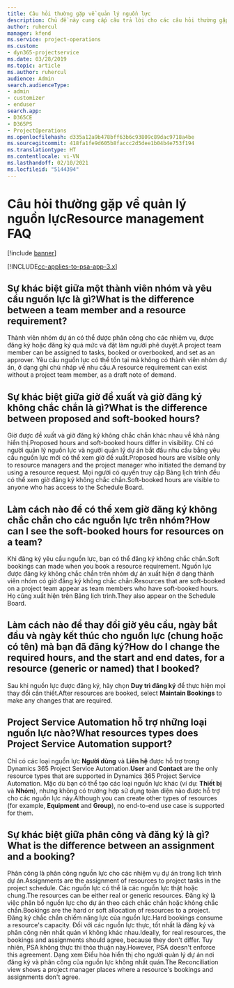 ```yaml
---
title: Câu hỏi thường gặp về quản lý nguồn lực
description: Chủ đề này cung cấp câu trả lời cho các câu hỏi thường gặp về quản lý nguồn lực.
author: ruhercul
manager: kfend
ms.service: project-operations
ms.custom:
- dyn365-projectservice
ms.date: 03/28/2019
ms.topic: article
ms.author: ruhercul
audience: Admin
search.audienceType:
- admin
- customizer
- enduser
search.app:
- D365CE
- D365PS
- ProjectOperations
ms.openlocfilehash: d335a12a9b478bff63b6c93809c89dac9718a4be
ms.sourcegitcommit: 418fa1fe9d605b8faccc2d5dee1b04b4e753f194
ms.translationtype: HT
ms.contentlocale: vi-VN
ms.lasthandoff: 02/10/2021
ms.locfileid: "5144394"
---
```

# <a name="resource-management-faq"></a><span data-ttu-id="93a0b-103">Câu hỏi thường gặp về quản lý nguồn lực</span><span class="sxs-lookup"><span data-stu-id="93a0b-103">Resource management FAQ</span></span>

[!include [banner](../includes/psa-now-project-operations.md)]

[!INCLUDE[cc-applies-to-psa-app-3.x](../includes/cc-applies-to-psa-app-3x.md)]

## <a name="what-is-the-difference-between-a-team-member-and-a-resource-requirement"></a><span data-ttu-id="93a0b-104">Sự khác biệt giữa một thành viên nhóm và yêu cầu nguồn lực là gì?</span><span class="sxs-lookup"><span data-stu-id="93a0b-104">What is the difference between a team member and a resource requirement?</span></span>

<span data-ttu-id="93a0b-105">Thành viên nhóm dự án có thể được phân công cho các nhiệm vụ, được đăng ký hoặc đăng ký quá mức và đặt làm người phê duyệt.</span><span class="sxs-lookup"><span data-stu-id="93a0b-105">A project team member can be assigned to tasks, booked or overbooked, and set as an approver.</span></span> <span data-ttu-id="93a0b-106">Yêu cầu nguồn lực có thể tồn tại mà không có thành viên nhóm dự án, ở dạng ghi chú nháp về nhu cầu.</span><span class="sxs-lookup"><span data-stu-id="93a0b-106">A resource requirement can exist without a project team member, as a draft note of demand.</span></span> 

## <a name="what-is-the-difference-between-proposed-and-soft-booked-hours"></a><span data-ttu-id="93a0b-107">Sự khác biệt giữa giờ đề xuất và giờ đăng ký không chắc chắn là gì?</span><span class="sxs-lookup"><span data-stu-id="93a0b-107">What is the difference between proposed and soft-booked hours?</span></span>

<span data-ttu-id="93a0b-108">Giờ được đề xuất và giờ đăng ký không chắc chắn khác nhau về khả năng hiển thị.</span><span class="sxs-lookup"><span data-stu-id="93a0b-108">Proposed hours and soft-booked hours differ in visibility.</span></span> <span data-ttu-id="93a0b-109">Chỉ có người quản lý nguồn lực và người quản lý dự án bắt đầu nhu cầu bằng yêu cầu nguồn lực mới có thể xem giờ đề xuất.</span><span class="sxs-lookup"><span data-stu-id="93a0b-109">Proposed hours are visible only to resource managers and the project manager who initiated the demand by using a resource request.</span></span> <span data-ttu-id="93a0b-110">Mọi người có quyền truy cập Bảng lịch trình đều có thể xem giờ đăng ký không chắc chắn.</span><span class="sxs-lookup"><span data-stu-id="93a0b-110">Soft-booked hours are visible to anyone who has access to the Schedule Board.</span></span>

## <a name="how-can-i-see-the-soft-booked-hours-for-resources-on-a-team"></a><span data-ttu-id="93a0b-111">Làm cách nào để có thể xem giờ đăng ký không chắc chắn cho các nguồn lực trên nhóm?</span><span class="sxs-lookup"><span data-stu-id="93a0b-111">How can I see the soft-booked hours for resources on a team?</span></span>

<span data-ttu-id="93a0b-112">Khi đăng ký yêu cầu nguồn lực, bạn có thể đăng ký không chắc chắn.</span><span class="sxs-lookup"><span data-stu-id="93a0b-112">Soft bookings can made when you book a resource requirement.</span></span> <span data-ttu-id="93a0b-113">Nguồn lực được đăng ký không chắc chắn trên nhóm dự án xuất hiện ở dạng thành viên nhóm có giờ đăng ký không chắc chắn.</span><span class="sxs-lookup"><span data-stu-id="93a0b-113">Resources that are soft-booked on a project team appear as team members who have soft-booked hours.</span></span> <span data-ttu-id="93a0b-114">Họ cũng xuất hiện trên Bảng lịch trình.</span><span class="sxs-lookup"><span data-stu-id="93a0b-114">They also appear on the Schedule Board.</span></span>

## <a name="how-do-i-change-the-required-hours-and-the-start-and-end-dates-for-a-resource-generic-or-named-that-i-booked"></a><span data-ttu-id="93a0b-115">Làm cách nào để thay đổi giờ yêu cầu, ngày bắt đầu và ngày kết thúc cho nguồn lực (chung hoặc có tên) mà bạn đã đăng ký?</span><span class="sxs-lookup"><span data-stu-id="93a0b-115">How do I change the required hours, and the start and end dates, for a resource (generic or named) that I booked?</span></span>

<span data-ttu-id="93a0b-116">Sau khi nguồn lực được đăng ký, hãy chọn **Duy trì đăng ký** để thực hiện mọi thay đổi cần thiết.</span><span class="sxs-lookup"><span data-stu-id="93a0b-116">After resources are booked, select **Maintain Bookings** to make any changes that are required.</span></span>

## <a name="what-resources-types-does-project-service-automation-support"></a><span data-ttu-id="93a0b-117">Project Service Automation hỗ trợ những loại nguồn lực nào?</span><span class="sxs-lookup"><span data-stu-id="93a0b-117">What resources types does Project Service Automation support?</span></span>

<span data-ttu-id="93a0b-118">Chỉ có các loại nguồn lực **Người dùng** và **Liên hệ** được hỗ trợ trong Dynamics 365 Project Service Automation.</span><span class="sxs-lookup"><span data-stu-id="93a0b-118">**User** and **Contact** are the only resource types that are supported in Dynamics 365 Project Service Automation.</span></span> <span data-ttu-id="93a0b-119">Mặc dù bạn có thể tạo các loại nguồn lực khác (ví dụ: **Thiết bị** và **Nhóm**), nhưng không có trường hợp sử dụng toàn diện nào được hỗ trợ cho các nguồn lực này.</span><span class="sxs-lookup"><span data-stu-id="93a0b-119">Although you can create other types of resources (for example, **Equipment** and **Group**), no end-to-end use case is supported for them.</span></span>

## <a name="what-is-the-difference-between-an-assignment-and-a-booking"></a><span data-ttu-id="93a0b-120">Sự khác biệt giữa phân công và đăng ký là gì?</span><span class="sxs-lookup"><span data-stu-id="93a0b-120">What is the difference between an assignment and a booking?</span></span>

<span data-ttu-id="93a0b-121">Phân công là phân công nguồn lực cho các nhiệm vụ dự án trong lịch trình dự án.</span><span class="sxs-lookup"><span data-stu-id="93a0b-121">Assignments are the assignment of resources to project tasks in the project schedule.</span></span> <span data-ttu-id="93a0b-122">Các nguồn lực có thể là các nguồn lực thật hoặc chung.</span><span class="sxs-lookup"><span data-stu-id="93a0b-122">The resources can be either real or generic resources.</span></span> <span data-ttu-id="93a0b-123">Đăng ký là việc phân bổ nguồn lực cho dự án theo cách chắc chắn hoặc không chắc chắn.</span><span class="sxs-lookup"><span data-stu-id="93a0b-123">Bookings are the hard or soft allocation of resources to a project.</span></span> <span data-ttu-id="93a0b-124">Đăng ký chắc chắn chiếm năng lực của nguồn lực.</span><span class="sxs-lookup"><span data-stu-id="93a0b-124">Hard bookings consume a resource's capacity.</span></span> <span data-ttu-id="93a0b-125">Đối với các nguồn lực thực, tốt nhất là đăng ký và phân công nên nhất quán vì không khác nhau.</span><span class="sxs-lookup"><span data-stu-id="93a0b-125">Ideally, for real resources, the bookings and assignments should agree, because they don't differ.</span></span> <span data-ttu-id="93a0b-126">Tuy nhiên, PSA không thực thi thỏa thuận này.</span><span class="sxs-lookup"><span data-stu-id="93a0b-126">However, PSA doesn't enforce this agreement.</span></span> <span data-ttu-id="93a0b-127">Dạng xem Điều hòa hiển thị cho người quản lý dự án nơi đăng ký và phân công của nguồn lực không nhất quán.</span><span class="sxs-lookup"><span data-stu-id="93a0b-127">The Reconciliation view shows a project manager places where a resource's bookings and assignments don't agree.</span></span>

